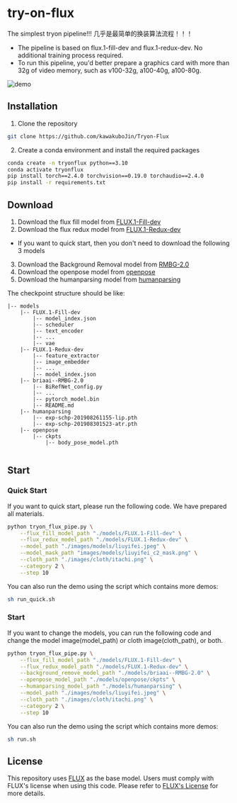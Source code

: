 # try-on-flux
The simplest tryon pipeline!!!
几乎是最简单的换装算法流程！！！
* The pipeline is based on flux.1-fill-dev and flux.1-redux-dev. No additional training process required.
* To run this pipeline, you'd better prepare a graphics card with more than 32g of video memory, such as v100-32g, a100-40g, a100-80g.

![demo](assets/demo.png)&nbsp;

## Installation
1. Clone the repository

```sh
git clone https://github.com/kawakuboJin/Tryon-Flux
```

2. Create a conda environment and install the required packages

```sh
conda create -n tryonflux python==3.10
conda activate tryonflux
pip install torch==2.4.0 torchvision==0.19.0 torchaudio==2.4.0
pip install -r requirements.txt

```

## Download
1. Download the flux fill model from [FLUX.1-Fill-dev](https://huggingface.co/black-forest-labs/FLUX.1-Fill-dev)
2. Download the flux redux model from [FLUX.1-Redux-dev](https://huggingface.co/black-forest-labs/FLUX.1-Redux-dev)
* If you want to quick start, then you don't need to download the following 3 models
3. Download the Background Removal model from [RMBG-2.0](https://huggingface.co/briaai/RMBG-2.0)
4. Download the openpose model from [openpose](https://huggingface.co/levihsu/OOTDiffusion/tree/main/checkpoints/openpose)
5. Download the humanparsing model from [humanparsing](https://huggingface.co/levihsu/OOTDiffusion/tree/main/checkpoints/humanparsing)

The checkpoint structure should be like:
```
|-- models
    |-- FLUX.1-Fill-dev
        |-- model_index.json
        |-- scheduler
        |-- text_encoder
        |-- ...
        |-- vae
    |-- FLUX.1-Redux-dev
        |-- feature_extractor
        |-- image_embedder
        |-- ...
        |-- model_index.json
    |-- briaai--RMBG-2.0
        |-- BiRefNet_config.py
        |-- ...
        |-- pytorch_model.bin
        |-- README.md
    |-- humanparsing
        |-- exp-schp-201908261155-lip.pth
        |-- exp-schp-201908301523-atr.pth
    |-- openpose
        |-- ckpts
            |-- body_pose_model.pth
      
```

## Start

### Quick Start
If you want to quick start, please run the following code. We have prepared all materials.
```sh
python tryon_flux_pipe.py \
    --flux_fill_model_path "./models/FLUX.1-Fill-dev" \
    --flux_redux_model_path "./models/FLUX.1-Redux-dev" \
    --model_path "./images/models/liuyifei.jpeg" \
    --model_mask_path "images/models/liuyifei_c2_mask.png" \
    --cloth_path "./images/cloth/itachi.png" \
    --category 2 \
    --step 10 
```
You can also run the demo using the script which contains more demos:
```sh
sh run_quick.sh
```
### Start
If you want to change the models, you can run the following code and change the model image(model_path) or cloth image(cloth_path), or both.
```sh
python tryon_flux_pipe.py \
    --flux_fill_model_path "./models/FLUX.1-Fill-dev" \
    --flux_redux_model_path "./models/FLUX.1-Redux-dev" \
    --background_remove_model_path "./models/briaai--RMBG-2.0" \
    --openpose_model_path "./models/openpose/ckpts" \
    --humanparsing_model_path "./models/humanparsing" \
    --model_path "./images/models/liuyifei.jpeg" \
    --cloth_path "./images/cloth/itachi.png" \
    --category 2 \
    --step 10 
```
You can also run the demo using the script  which contains more demos:
```sh
sh run.sh
```
## License

This repository uses [FLUX](https://github.com/black-forest-labs/flux) as the base model. Users must comply with FLUX's license when using this code. Please refer to [FLUX's License](https://github.com/black-forest-labs/flux/tree/main/model_licenses) for more details.
